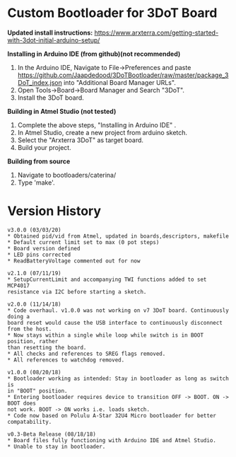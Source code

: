 Custom Bootloader for 3DoT Board
================
**Updated install instructions:**
https://www.arxterra.com/getting-started-with-3dot-initial-arduino-setup/

**Installing in Arduino IDE (from github)(not recommended)**
1. In the Arduino IDE, Navigate to File->Preferences and paste
   https://github.com/Jaapdedood/3DoTBootloader/raw/master/package_3DoT_index.json
   into "Additional Board Manager URLs".
2. Open Tools->Board->Board Manager and Search "3DoT".
3. Install the 3DoT board.

**Building in Atmel Studio (not tested)**

1. Complete the above steps, "Installing in Arduino IDE" .
2. In Atmel Studio, create a new project from arduino sketch.
3. Select the "Arxterra 3DoT" as target board.
4. Build your project.

**Building from source**

1. Navigate to bootloaders/caterina/
2. Type 'make'.

Version History
===============
```
v3.0.0 (03/03/20)
* Obtained pid/vid from Atmel, updated in boards,descriptors, makefile
* Default current limit set to max (0 pot steps)
* Board version defined
* LED pins corrected
* ReadBatteryVoltage commented out for now

v2.1.0 (07/11/19)
* SetupCurrentLimit and accompanying TWI functions added to set MCP4017
resistance via I2C before starting a sketch.

v2.0.0 (11/14/18)
* Code overhaul. v1.0.0 was not working on v7 3DoT board. Continuously doing a
board reset would cause the USB interface to continuously disconnect from the host.
* Now stays within a single while loop while switch is in BOOT position, rather
than resetting the board.
* All checks and references to SREG flags removed.
* All references to watchdog removed.

v1.0.0 (08/20/18)
* Bootloader working as intended: Stay in bootloader as long as switch is
in "BOOT" position.
* Entering bootloader requires device to transition OFF -> BOOT. ON -> BOOT does
not work. BOOT -> ON works i.e. loads sketch.
* Code now based on Polulu A-Star 32U4 Micro bootloader for better compatability.

v0.3-Beta Release (08/18/18)
* Board files fully functioning with Arduino IDE and Atmel Studio.
* Unable to stay in bootloader.
```
